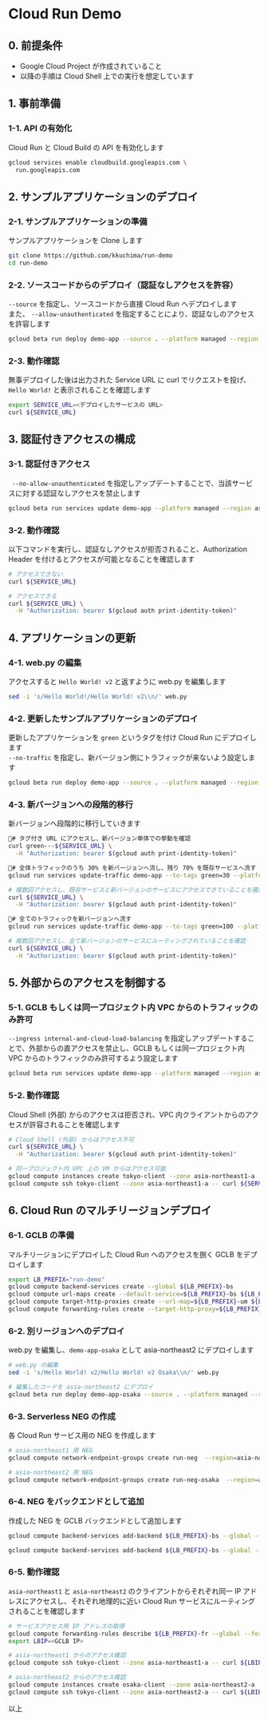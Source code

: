 # Cloud Run Demo
 
## 0. 前提条件
- Google Cloud Project が作成されていること
- 以降の手順は Cloud Shell 上での実行を想定しています

## 1. 事前準備
### 1-1. API の有効化
Cloud Run と Cloud Build の API を有効化します
```bash
gcloud services enable cloudbuild.googleapis.com \
  run.googleapis.com
```

## 2. サンプルアプリケーションのデプロイ
### 2-1. サンプルアプリケーションの準備
サンプルアプリケーションを Clone します
```bash
git clone https://github.com/kkuchima/run-demo
cd run-demo
```

### 2-2. ソースコードからのデプロイ（認証なしアクセスを許容）
`--source` を指定し、ソースコードから直接 Cloud Run へデプロイします  
また、 `--allow-unauthenticated` を指定することにより、認証なしのアクセスを許容します
```bash
gcloud beta run deploy demo-app --source . --platform managed --region asia-northeast1 --allow-unauthenticated
```

### 2-3. 動作確認
無事デプロイした後は出力された Service URL に curl でリクエストを投げ、 `Hello World!` と表示されることを確認します
```bash
export SERVICE_URL=<デプロイしたサービスの URL>
curl ${SERVICE_URL}
```

## 3. 認証付きアクセスの構成
### 3-1. 認証付きアクセス
` --no-allow-unauthenticated` を指定しアップデートすることで、当該サービスに対する認証なしアクセスを禁止します
```bash
gcloud beta run services update demo-app --platform managed --region asia-northeast1 --no-allow-unauthenticated
```

### 3-2. 動作確認
以下コマンドを実行し、認証なしアクセスが拒否されること、Authorization Header を付けるとアクセスが可能となることを確認します
```bash
# アクセスできない
curl ${SERVICE_URL}

# アクセスできる
curl ${SERVICE_URL} \
  -H "Authorization: bearer $(gcloud auth print-identity-token)"
```

## 4. アプリケーションの更新
### 4-1. web.py の編集
アクセスすると `Hello World! v2` と返すように web.py を編集します
```bash
sed -i 's/Hello World!/Hello World! v2\\n/' web.py
```

### 4-2. 更新したサンプルアプリケーションのデプロイ
更新したアプリケーションを `green` というタグを付け Cloud Run にデプロイします  
`--no-traffic` を指定し、新バージョン側にトラフィックが来ないよう設定します
```bash
gcloud beta run deploy demo-app --source . --platform managed --region asia-northeast1 --no-allow-unauthenticated --no-traffic --tag green
```

### 4-3. 新バージョンへの段階的移行
新バージョンへ段階的に移行していきます
```bash
# タグ付き URL にアクセスし、新バージョン単体での挙動を確認
curl green---${SERVICE_URL} \
  -H "Authorization: bearer $(gcloud auth print-identity-token)"

# 全体トラフィックのうち 30% を新バージョンへ流し、残り 70% を既存サービスへ流す
gcloud run services update-traffic demo-app --to-tags green=30 --platform managed --region asia-northeast1

# 複数回アクセスし、既存サービスと新バージョンのサービスにアクセスできていることを確認
curl ${SERVICE_URL} \
  -H "Authorization: bearer $(gcloud auth print-identity-token)"

# 全てのトラフィックを新バージョンへ流す
gcloud run services update-traffic demo-app --to-tags green=100 --platform managed --region asia-northeast1

# 複数回アクセスし、全て新バージョンのサービスにルーティングされていることを確認
curl ${SERVICE_URL} \
  -H "Authorization: bearer $(gcloud auth print-identity-token)"
```

## 5. 外部からのアクセスを制御する
### 5-1. GCLB もしくは同一プロジェクト内 VPC からのトラフィックのみ許可
`--ingress internal-and-cloud-load-balancing` を指定しアップデートすることで、外部からの直アクセスを禁止し、GCLB もしくは同一プロジェクト内 VPC からのトラフィックのみ許可するよう設定します
```bash
gcloud beta run services update demo-app --platform managed --region asia-northeast1 --ingress internal-and-cloud-load-balancing
```

### 5-2. 動作確認
Cloud Shell (外部) からのアクセスは拒否され、VPC 内クライアントからのアクセスが許容されることを確認します
```bash
# Cloud Shell (外部) からはアクセス不可
curl ${SERVICE_URL} \
  -H "Authorization: bearer $(gcloud auth print-identity-token)"

# 同一プロジェクト内 VPC 上の VM からはアクセス可能
gcloud compute instances create tokyo-client --zone asia-northeast1-a
gcloud compute ssh tokyo-client --zone asia-northeast1-a -- curl ${SERVICE_URL} -H "Authorization: bearer $(gcloud auth print-identity-token)"
```

## 6. Cloud Run のマルチリージョンデプロイ
### 6-1. GCLB の準備
マルチリージョンにデプロイした Cloud Run へのアクセスを捌く GCLB をデプロイします
```bash
export LB_PREFIX="run-demo"
gcloud compute backend-services create --global ${LB_PREFIX}-bs
gcloud compute url-maps create --default-service=${LB_PREFIX}-bs ${LB_PREFIX}-um
gcloud compute target-http-proxies create --url-map=${LB_PREFIX}-um ${LB_PREFIX}-tp
gcloud compute forwarding-rules create --target-http-proxy=${LB_PREFIX}-tp --global --ports=80 ${LB_PREFIX}-fr
```

### 6-2. 別リージョンへのデプロイ
web.py を編集し、`demo-app-osaka` として asia-northeast2 にデプロイします
```bash
# web.py の編集
sed -i 's/Hello World! v2/Hello World! v2 Osaka\\n/' web.py

# 編集したコードを asia-northeast2 にデプロイ
gcloud beta run deploy demo-app-osaka --source . --platform managed --region asia-northeast2 --no-allow-unauthenticated
```

### 6-3. Serverless NEG の作成
各 Cloud Run サービス用の NEG を作成します
```bash
# asia-northeast1 用 NEG
gcloud compute network-endpoint-groups create run-neg  --region=asia-northeast1 --network-endpoint-type=SERVERLESS --cloud-run-service=demo-app

# asia-northeast2 用 NEG
gcloud compute network-endpoint-groups create run-neg-osaka  --region=asia-northeast2 --network-endpoint-type=SERVERLESS --cloud-run-service=demo-app-osaka

```

### 6-4. NEG をバックエンドとして追加
作成した NEG を GCLB バックエンドとして追加します
```bash
gcloud compute backend-services add-backend ${LB_PREFIX}-bs --global --network-endpoint-group=run-neg --network-endpoint-group-region=asia-northeast1

gcloud compute backend-services add-backend ${LB_PREFIX}-bs --global --network-endpoint-group=run-neg-osaka --network-endpoint-group-region=asia-northeast2
```

### 6-5. 動作確認
`asia-northeast1` と `asia-northeast2` のクライアントからそれぞれ同一 IP アドレスにアクセスし、それぞれ地理的に近い Cloud Run サービスにルーティングされることを確認します
```bash
# サービスアクセス用 IP アドレスの取得
gcloud compute forwarding-rules describe ${LB_PREFIX}-fr --global --format="value(IPAddress)"
export LBIP=<GCLB IP>

# asia-northeast1 からのアクセス確認
gcloud compute ssh tokyo-client --zone asia-northeast1-a -- curl ${LBIP} -H "Authorization: bearer $(gcloud auth print-identity-token)"

# asia-northeast2 からのアクセス確認
gcloud compute instances create osaka-client --zone asia-northeast2-a
gcloud compute ssh tokyo-client --zone asia-northeast2-a -- curl ${LBIP} -H "Authorization: bearer $(gcloud auth print-identity-token)"
```

以上